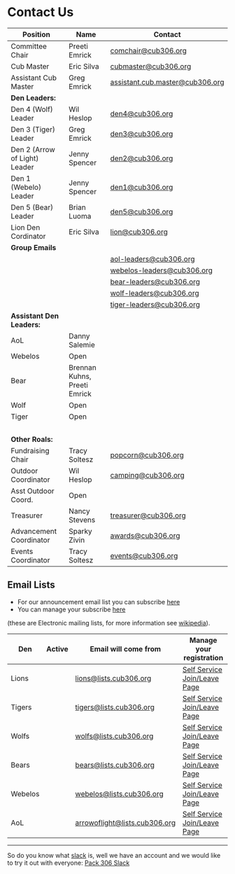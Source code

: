 # Contact Us #

<style>
h3{margin-bottom:0.25em;margin-left:0.25em;text-decoration:underline;}
p{margin-bottom:0.25em;margin-top:0.25em;}
</style>
 
| Position            | Name          | Contact                              |
| ------------------- | ------------- | ------------------------------------ |
| Committee Chair     | Preeti Emrick  | [comchair@cub306.org](mailto:comchair@cub306.org)|
| Cub Master          | Eric Silva    | [cubmaster@cub306.org](mailto:cubmaster@cub306.org) |
| Assistant Cub Master| Greg Emrick   | [assistant.cub.master@cub306.org](mailto:assistant.cub.master@cub306.org) |
| **Den Leaders:**    |               | |
| Den 4 (Wolf) Leader      | Wil Heslop    | [den4@cub306.org](mailto:camping@cub306.org) |
| Den 3 (Tiger) Leader  | Greg Emrick   | [den3@cub306.org](mailto:den3@cub306.org) |
| Den 2 (Arrow of Light) Leader   | Jenny Spencer | [den2@cub306.org](mailto:den2@cub306.org) |
| Den 1 (Webelo) Leader     | Jenny Spencer | [den1@cub306.org](mailto:den1@cub306.org)
| Den 5 (Bear) Leader | Brian Luoma   | [den5@cub306.org](mailto:den5@cub306.org) |
| Lion Den Cordinator | Eric Silva | [lion@cub306.org](mailto:lion@cub306.org) |
| **Group Emails**    |               |
|                     | | aol-leaders@cub306.org
|                     | | webelos-leaders@cub306.org
|                     | | bear-leaders@cub306.org
|                     | | wolf-leaders@cub306.org
|                     | | tiger-leaders@cub306.org
| **Assistant Den Leaders:** |        |
| AoL                 | Danny Salemie    | 
| Webelos             | Open |
| Bear                | Brennan Kuhns, Preeti Emrick |
| Wolf                | Open          |
| Tiger               | Open  |
| &nbsp;
| **Other Roals:**    |               |
| Fundraising Chair   | Tracy Soltesz | [popcorn@cub306.org](mailto:popcorn@cub306.org) |
| Outdoor Coordinator | Wil Heslop    | [camping@cub306.org](mailto:camping@cub306.org) |
| Asst Outdoor Coord. | Open          | 
| Treasurer           | Nancy Stevens | [treasurer@cub306.org](mailto:treasurer@cub306.org) |
|Advancement Coordinator| Sparky Zivin | [awards@cub306.org](mailto:awards@cub306.org) |
| Events Coordinator  | Tracy Soltesz | [events@cub306.org](mailto:events@cub306.org) |

## Email Lists

* For our announcement email list you can subscribe [here](subscribe.md)
* You can manage your subscribe [here](http://lists.cub306.org/listinfo.cgi/talk-cub306.org)

(these are Electronic mailing lists, for more information see [wikipedia](https://en.wikipedia.org/wiki/Electronic_mailing_list)).

| Den     | Active | Email will come from          | Manage your registration |
| ------- | ------ | ----------------------------- | ------------------------ |
| Lions   |        | lions@lists.cub306.org        | [Self Service Join/Leave Page](http://lists.cub306.org/listinfo.cgi/lions-cub306.org)   |
| Tigers  |        | tigers@lists.cub306.org       | [Self Service Join/Leave Page](http://lists.cub306.org/listinfo.cgi/tigers-cub306.org)  |
| Wolfs   |        | wolfs@lists.cub306.org        | [Self Service Join/Leave Page](http://lists.cub306.org/listinfo.cgi/wolfs-cub306.org)   |
| Bears   |        | bears@lists.cub306.org        | [Self Service Join/Leave Page](http://lists.cub306.org/listinfo.cgi/bears-cub306.org)   |
| Webelos |        | webelos@lists.cub306.org      | [Self Service Join/Leave Page](http://lists.cub306.org/listinfo.cgi/webelos-cub306.org) |
| AoL     |        | arrowoflight@lists.cub306.org | [Self Service Join/Leave Page](http://lists.cub306.org/listinfo.cgi/wolfs-cub306.org)   |

----

So do you know what [slack](https://slack.com) is, well we have an account and we would like to try it out with everyone:
[<i class="fab fa-slack-hash"></i>Pack 306 Slack](https://cubscoutpack306.slack.com/)

